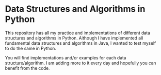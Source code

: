 # Data Structures and Algorithms in Python

This repository has all my practice and implementations of different data structures and algorithms in Python.
Although I have implemented all fundamental data structures and algorithms in Java, I wanted to test myself to do the same in Python.

You will find implementations and/or examples for each data structure/algorithm. I am adding more to it every day and hopefully you can benefit from the code.